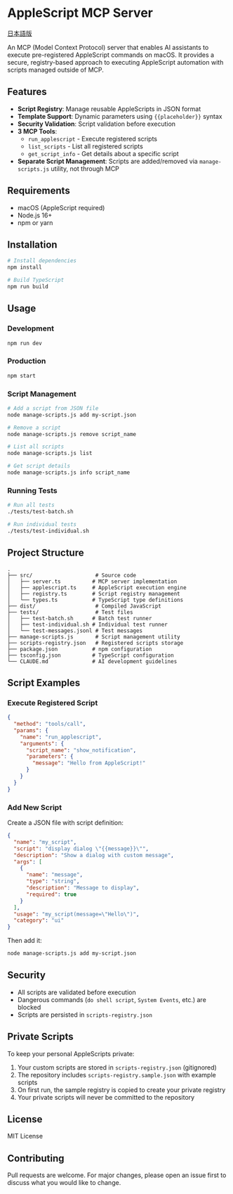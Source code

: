 # AppleScript MCP Server

[日本語版](README.ja.md)

An MCP (Model Context Protocol) server that enables AI assistants to execute pre-registered AppleScript commands on macOS. It provides a secure, registry-based approach to executing AppleScript automation with scripts managed outside of MCP.

## Features

- **Script Registry**: Manage reusable AppleScripts in JSON format
- **Template Support**: Dynamic parameters using `{{placeholder}}` syntax
- **Security Validation**: Script validation before execution
- **3 MCP Tools**:
  - `run_applescript` - Execute registered scripts
  - `list_scripts` - List all registered scripts
  - `get_script_info` - Get details about a specific script
- **Separate Script Management**: Scripts are added/removed via `manage-scripts.js` utility, not through MCP

## Requirements

- macOS (AppleScript required)
- Node.js 16+
- npm or yarn

## Installation

```bash
# Install dependencies
npm install

# Build TypeScript
npm run build
```

## Usage

### Development

```bash
npm run dev
```

### Production

```bash
npm start
```

### Script Management

```bash
# Add a script from JSON file
node manage-scripts.js add my-script.json

# Remove a script
node manage-scripts.js remove script_name

# List all scripts
node manage-scripts.js list

# Get script details
node manage-scripts.js info script_name
```

### Running Tests

```bash
# Run all tests
./tests/test-batch.sh

# Run individual tests
./tests/test-individual.sh
```

## Project Structure

```
.
├── src/                    # Source code
│   ├── server.ts          # MCP server implementation
│   ├── applescript.ts     # AppleScript execution engine
│   ├── registry.ts        # Script registry management
│   └── types.ts           # TypeScript type definitions
├── dist/                   # Compiled JavaScript
├── tests/                  # Test files
│   ├── test-batch.sh      # Batch test runner
│   ├── test-individual.sh # Individual test runner
│   └── test-messages.jsonl # Test messages
├── manage-scripts.js       # Script management utility
├── scripts-registry.json   # Registered scripts storage
├── package.json           # npm configuration
├── tsconfig.json          # TypeScript configuration
└── CLAUDE.md              # AI development guidelines
```

## Script Examples

### Execute Registered Script

```json
{
  "method": "tools/call",
  "params": {
    "name": "run_applescript",
    "arguments": {
      "script_name": "show_notification",
      "parameters": {
        "message": "Hello from AppleScript!"
      }
    }
  }
}
```

### Add New Script

Create a JSON file with script definition:

```json
{
  "name": "my_script",
  "script": "display dialog \"{{message}}\"",
  "description": "Show a dialog with custom message",
  "args": [
    {
      "name": "message",
      "type": "string",
      "description": "Message to display",
      "required": true
    }
  ],
  "usage": "my_script(message=\"Hello\")",
  "category": "ui"
}
```

Then add it:

```bash
node manage-scripts.js add my-script.json
```

## Security

- All scripts are validated before execution
- Dangerous commands (`do shell script`, `System Events`, etc.) are blocked
- Scripts are persisted in `scripts-registry.json`

## Private Scripts

To keep your personal AppleScripts private:

1. Your custom scripts are stored in `scripts-registry.json` (gitignored)
2. The repository includes `scripts-registry.sample.json` with example scripts
3. On first run, the sample registry is copied to create your private registry
4. Your private scripts will never be committed to the repository

## License

MIT License

## Contributing

Pull requests are welcome. For major changes, please open an issue first to discuss what you would like to change.